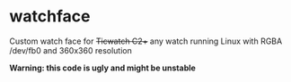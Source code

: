 # watchface

Custom watch face for ~~Ticwatch C2+~~ any watch running Linux with RGBA /dev/fb0 and 360x360 resolution

**Warning: this code is ugly and might be unstable**
